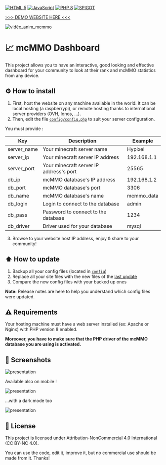 [![HTML 5](https://img.shields.io/badge/HTML-5+-orange?style=flat&logo=html5&logoColor=white)](https://developer.mozilla.org/fr/docs/Web/HTML)
[![JavaScript](https://img.shields.io/badge/JavaScript-ES6+-yellow?style=flat&logo=javascript&logoColor=white)](https://developer.mozilla.org/fr/docs/Web/JavaScript)
[![PHP 8](https://img.shields.io/badge/PHP-8+-blue?style=flat&logo=php&logoColor=white)](https://www.php.net/releases/8.0/fr.php)
[![SPIGOT](https://img.shields.io/badge/Spigot-click!-D67F1D?style=flat&logoColor=white)](https://www.spigotmc.org/resources/mcmmo-statistics-website.108703/)

[>>> DEMO WEBSITE HERE <<<](https://project.therenceforot.fr/mcmmo/index.php)

![vidéo_anim_mcmmo](https://github.com/AsyncDevTeam/mcMMO-Dashboard/assets/13496987/fc9ec94e-e66d-4f29-b24f-2aa04aeb5b53)


# 📈 mcMMO Dashboard
This project allows you to have an interactive, good looking and effective dashboard for your community to look at their rank and mcMMO statistics from any device.


## ⚙️ How to install
1. First, host the website on any machine available in the world. It can be local hosting (a raspberrypi), or remote hosting thanks to international server providers (OVH, Ionos, ...).
2. Then, edit the file [`config/config.php`](https://github.com/AsyncDevTeam/mcMMO-Dashboard/blob/master/config/config.php) to suit your server configuration.

You must provide :

| Key                  | Description                                                    | Example     |
|----------------------|----------------------------------------------------------------|-------------|
| server_name          | Your minecraft server name                                     | Hypixel     |
| server_ip            | Your minecraft server IP address                               | 192.168.1.1 |
| server_port          | Your minecraft server IP address's port                        | 25565       |
| db_ip                | mcMMO database's IP address                                    | 192.168.1.2 |
| db_port              | mcMMO database's port                                          | 3306        |
| db_name              | mcMMO database's name                                          | mcmmo_data  |
| db_login             | Login to connect to the database                               | admin       |
| db_pass              | Password to connect to the database                            | 1234        |
| db_driver            | Driver used for your database                                  | mysql       |


3. Browse to your website host IP address, enjoy & share to your community!

## ⬆️ How to update

1. Backup all your config files (located in [`config`](https://github.com/AsyncDevTeam/mcMMO-Dashboard/blob/master/config))
2. Replace all your site files with the new files of the [last update](https://github.com/AsyncDevTeam/mcMMO-Dashboard/releases)
3. Compare the new config files with your backed up ones

**Note:** Release notes are here to help you understand which config files were updated.

## ⚠️ Requirements

Your hosting machine must have a web server installed (ex: Apache or Nginx) with PHP version 8 enabled.

**Moreover, you have to make sure that the PHP driver of the mcMMO database you are using is activated.**

## 📸 Screenshots

![presentation](https://stuff.nicolasvaillant.net/mcMMO/626shots_so.png)

Available also on mobile !

![presentation](https://stuff.nicolasvaillant.net/mcMMO/238shots_so.png) 

...with a dark mode too

![presentation](https://stuff.nicolasvaillant.net/mcMMO/201shots_so.png)

## 📜 License

This project is licensed under Attribution-NonCommercial 4.0 International (CC BY-NC 4.0).

You can use the code, edit it, improve it, but no commercial use should be made from it. Thanks!
